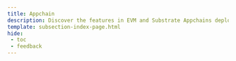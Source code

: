 ```yaml
---
title: Appchain
description: Discover the features in EVM and Substrate Appchains deployed through Tanssi, leveraging user-friendly and easy to deploy templates for enhanced capabilities.
template: subsection-index-page.html
hide: 
 - toc
 - feedback
---
```


